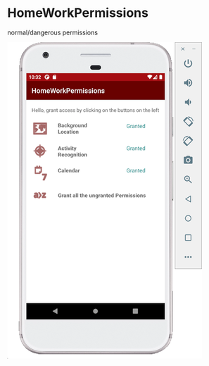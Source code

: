 # HomeWorkPermissions
normal/dangerous permissions


![Image alt](https://github.com/Noshum/HomeWorkPermissions/blob/dev/PermissionsScreen.png)
